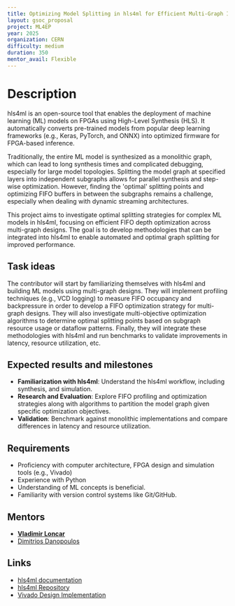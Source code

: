 ```yaml
---
title: Optimizing Model Splitting in hls4ml for Efficient Multi-Graph Inference
layout: gsoc_proposal
project: ML4EP
year: 2025
organization: CERN
difficulty: medium
duration: 350
mentor_avail: Flexible
---
```


# Description
hls4ml is an open-source tool that enables the deployment of machine learning (ML) models on FPGAs using High-Level Synthesis (HLS). It automatically converts pre-trained models from popular deep learning frameworks (e.g., Keras, PyTorch, and ONNX) into optimized firmware for FPGA-based inference.

Traditionally, the entire ML model is synthesized as a monolithic graph, which can lead to long synthesis times and complicated debugging, especially for large model topologies. Splitting the model graph at specified layers into independent subgraphs allows for parallel synthesis and step-wise optimization. However, finding the 'optimal' splitting points and optimizing FIFO buffers in between the subgraphs remains a challenge, especially when dealing with dynamic streaming architectures.

This project aims to investigate optimal splitting strategies for complex ML models in hls4ml, focusing on efficient FIFO depth optimization across multi-graph designs. The goal is to develop methodologies that can be integrated into hls4ml to enable automated and optimal graph splitting for improved performance.

## Task ideas
The contributor will start by familiarizing themselves with hls4ml and building ML models using multi-graph designs. They will implement profiling techniques (e.g., VCD logging) to measure FIFO occupancy and backpressure in order to develop a FIFO optimization strategy for multi-graph designs. They will also investigate multi-objective optimization algorithms to determine optimal splitting points based on subgraph resource usage or dataflow patterns. Finally, they will integrate these methodologies with hls4ml and run benchmarks to validate improvements in latency, resource utilization, etc.

## Expected results and milestones
 * **Familiarization with hls4ml**: Understand the hls4ml workflow, including synthesis, and simulation.
 * **Research and Evaluation**: Explore FIFO profiling and optimization strategies along with algorithms to partition the model graph given specific optimization objectives.
 * **Validation**: Benchmark against monolithic implementations and compare differences in latency and resource utilization.

## Requirements
  * Proficiency with computer architecture, FPGA design and simulation tools (e.g., Vivado)
  * Experience with Python
  * Understanding of ML concepts is beneficial.
  * Familiarity with version control systems like Git/GitHub.

## Mentors
  * **[Vladimir Loncar](mailto:vladimir.loncar@cern.ch)**
  * [Dimitrios Danopoulos](mailto:dimitrios.danopoulos@cern.ch)

## Links
  * [hls4ml documentation](https://fastmachinelearning.org/hls4ml/)
  * [hls4ml Repository](https://github.com/fastmachinelearning/hls4ml)
  * [Vivado Design Implementation](https://docs.amd.com/r/en-US/ug949-vivado-design-methodology/Design-Implementation)
